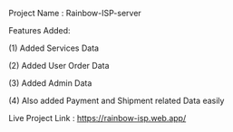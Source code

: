 Project Name : Rainbow-ISP-server

Features Added:

(1) Added Services Data

(2) Added User Order Data

(3) Added Admin Data

(4) Also added Payment and Shipment related Data easily

Live Project Link : https://rainbow-isp.web.app/